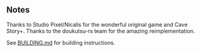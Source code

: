 ## Notes

Thanks to Studio Pixel/Nicalis for the wonderful original game and Cave Story+. Thanks to the doukutsu-rs team for the amazing reimplementation.

See [BUILDING.md](https://github.com/PortsMaster/PortMaster-New/blob/main/ports/doukutsu-rs/doukutsu-rs/BUILDING.md) for building instructions.
